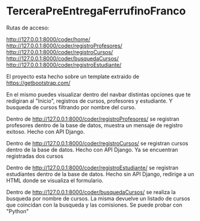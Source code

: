 # TerceraPreEntregaFerrufinoFranco

Rutas de acceso:

http://127.0.0.1:8000/coder/home/ 
http://127.0.0.1:8000/coder/registroProfesores/ 
http://127.0.0.1:8000/coder/registroCursos/
http://127.0.0.1:8000/coder/busquedaCursos/ 
http://127.0.0.1:8000/coder/registroEstudiante/

El proyecto esta hecho sobre un template extraido de https://getbootstrap.com/

En el mismo puedes visualizar dentro del navbar distintas opciones que te redigiran al "Inicio", registros de cursos, profesores y estudiante. Y busqueda de cursos filtrando por nombre del curso.

Dentro de http://127.0.0.1:8000/coder/registroProfesores/ se registran profesores dentro de la base de datos, muestra un mensaje de registro exitoso. Hecho con API Django.

Dentro de http://127.0.0.1:8000/coder/registroCursos/ se registran cursos dentro de la base de datos. Hecho con API Django. Ya se encuentran registradas dos cursos

Dentro de http://127.0.0.1:8000/coder/registroEstudiante/ se registran estudiantes dentro de la base de datos. Hecho sin API Django, redirige a un HTML donde se visualiza el formulario.

Dentro de http://127.0.0.1:8000/coder/busquedaCursos/ se realiza la busqueda por nombre de cursos. La misma devuelve un listado de cursos que coincidan con la busqueda y las comisiones. Se puede probar con "Python"

